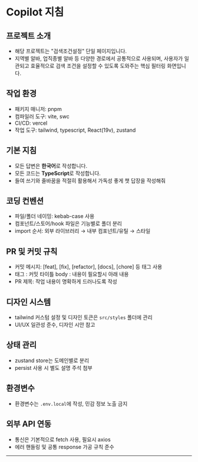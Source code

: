 # Copilot 지침

## 프로젝트 소개

- 해당 프로젝트는 "검색조건설정" 단일 페이지입니다.
- 지역별 알바, 업직종별 알바 등 다양한 경로에서 공통적으로 사용되며, 사용자가 일관되고 효율적으로 검색 조건을 설정할 수 있도록 도와주는 핵심 필터링 화면입니다.

## 작업 환경

- 패키지 매니저: pnpm
- 컴파일러 도구: vite, swc
- CI/CD: vercel
- 작업 도구: tailwind, typescript, React(19v), zustand

## 기본 지침

- 모든 답변은 **한국어**로 작성합니다.
- 모든 코드는 **TypeScript**로 작성합니다.
- 들여 쓰기와 줄바꿈을 적절히 활용해서 가독성 좋게 챗 답장을 작성해줘

## 코딩 컨벤션

- 파일/폴더 네이밍: kebab-case 사용
- 컴포넌트/스토어/hook 파일은 기능별로 폴더 분리
- import 순서: 외부 라이브러리 → 내부 컴포넌트/유틸 → 스타일

## PR 및 커밋 규칙

- 커밋 메시지: [feat], [fix], [refactor], [docs], [chore] 등 태그 사용
- 태그 : 커밋 타이틀
  body : 내용이 필요할시 아래 내용
- PR 제목: 작업 내용이 명확하게 드러나도록 작성

## 디자인 시스템

- tailwind 커스텀 설정 및 디자인 토큰은 `src/styles` 폴더에 관리
- UI/UX 일관성 준수, 디자인 시안 참고

## 상태 관리

- zustand store는 도메인별로 분리
- persist 사용 시 별도 설명 주석 첨부

## 환경변수

- 환경변수는 `.env.local`에 작성, 민감 정보 노출 금지

## 외부 API 연동

- 통신은 기본적으로 fetch 사용, 필요시 axios
- 에러 핸들링 및 공통 response 가공 규칙 준수

---

